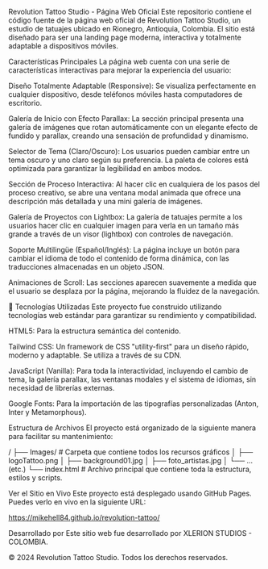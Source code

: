 Revolution Tattoo Studio - Página Web Oficial
Este repositorio contiene el código fuente de la página web oficial de Revolution Tattoo Studio, un estudio de tatuajes ubicado en Rionegro, Antioquia, Colombia. El sitio está diseñado para ser una landing page moderna, interactiva y totalmente adaptable a dispositivos móviles.

Características Principales
La página web cuenta con una serie de características interactivas para mejorar la experiencia del usuario:

Diseño Totalmente Adaptable (Responsive): Se visualiza perfectamente en cualquier dispositivo, desde teléfonos móviles hasta computadores de escritorio.

Galería de Inicio con Efecto Parallax: La sección principal presenta una galería de imágenes que rotan automáticamente con un elegante efecto de fundido y parallax, creando una sensación de profundidad y dinamismo.

Selector de Tema (Claro/Oscuro): Los usuarios pueden cambiar entre un tema oscuro y uno claro según su preferencia. La paleta de colores está optimizada para garantizar la legibilidad en ambos modos.

Sección de Proceso Interactiva: Al hacer clic en cualquiera de los pasos del proceso creativo, se abre una ventana modal animada que ofrece una descripción más detallada y una mini galería de imágenes.

Galería de Proyectos con Lightbox: La galería de tatuajes permite a los usuarios hacer clic en cualquier imagen para verla en un tamaño más grande a través de un visor (lightbox) con controles de navegación.

Soporte Multilingüe (Español/Inglés): La página incluye un botón para cambiar el idioma de todo el contenido de forma dinámica, con las traducciones almacenadas en un objeto JSON.

Animaciones de Scroll: Las secciones aparecen suavemente a medida que el usuario se desplaza por la página, mejorando la fluidez de la navegación.

🚀 Tecnologías Utilizadas
Este proyecto fue construido utilizando tecnologías web estándar para garantizar su rendimiento y compatibilidad.

HTML5: Para la estructura semántica del contenido.

Tailwind CSS: Un framework de CSS "utility-first" para un diseño rápido, moderno y adaptable. Se utiliza a través de su CDN.

JavaScript (Vanilla): Para toda la interactividad, incluyendo el cambio de tema, la galería parallax, las ventanas modales y el sistema de idiomas, sin necesidad de librerías externas.

Google Fonts: Para la importación de las tipografías personalizadas (Anton, Inter y Metamorphous).

Estructura de Archivos
El proyecto está organizado de la siguiente manera para facilitar su mantenimiento:

/
├── Images/               # Carpeta que contiene todos los recursos gráficos
│   ├── logoTattoo.png
│   ├── background01.jpg
│   ├── foto_artistas.jpg
│   └── ... (etc.)
└── index.html            # Archivo principal que contiene toda la estructura, estilos y scripts.

Ver el Sitio en Vivo
Este proyecto está desplegado usando GitHub Pages. Puedes verlo en vivo en la siguiente URL:

https://mikehell84.github.io/revolution-tattoo/

Desarrollado por
Este sitio web fue desarrollado por XLERION STUDIOS - COLOMBIA.

© 2024 Revolution Tattoo Studio. Todos los derechos reservados.